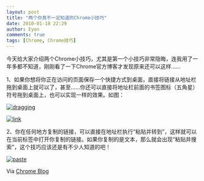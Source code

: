 ```yaml
---
layout: post
title: "两个你真不一定知道的Chrome小技巧"
date: 2010-01-18 22:29
author: Eyon
comments: true
tags: [Chrome, Chrome技巧]
---
```

今天给大家介绍两个Chrome小技巧，尤其是第一个小技巧非常隐晦，连我用了一年多都不知道，刚刚看了一下Chrome官方博客才发现原来还可以这样......

1、如果你想将你正在访问的页面保存一个快捷方式到桌面，直接将链接从地址栏拖到桌面上就可以了，甚至......你还可以直接将地址栏前面的书签图标（五角星）符号拖到桌面上，也可以实现一样的效果。如图：

<a href="http://img.chromi.org/2010/01/dragging.png">![](http://img.chromi.org/2010/01/dragging.png "dragging")</a>

<a href="http://img.chromi.org/2010/01/link.png">![](http://img.chromi.org/2010/01/link.png "link")</a>

2、你在任何地方复制的链接，可以直接在地址栏执行“粘贴并转到”，这样就可以在当前标签中打开你复制的链接。如果你复制的是文本，那么就会出现“粘贴并搜索"，这个技巧应该还是有不少人知道的吧！

<a href="http://img.chromi.org/2010/01/paste.png">![](http://img.chromi.org/2010/01/paste.png "paste")</a>

Via [Chrome Blog](http://chrome.blogspot.com/2010/01/tip-more-omnibox-power-tools.html)
